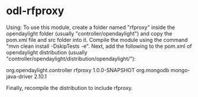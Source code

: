 odl-rfproxy
===========

Using: To use this module, create a folder named "rfproxy" inside the opendaylight folder (usually "controller/opendaylight") and copy the pom.xml file and src folder into it. Compile the module using the command "mvn clean install -DskipTests -e". Next, add the following to the pom.xml of opendaylight distribution (usually "controller/opendaylight/distribution/opendaylight/"):

<dependency>
    <groupId>org.opendaylight.controller</groupId>
    <artifactId>rfproxy</artifactId>
    <version>1.0.0-SNAPSHOT</version>
</dependency>
<dependency>
    <groupId>org.mongodb</groupId>
    <artifactId>mongo-java-driver</artifactId>
    <version>2.10.1</version>
</dependency>

Finally, recompile the distribution to include rfproxy.